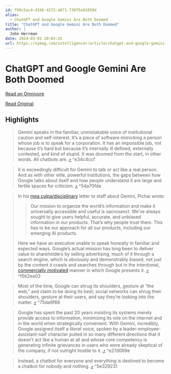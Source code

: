```yaml
---
id: f99c5ac4-d1b6-42f2-a871-739f5a91059d
alias:
  - ChatGPT and Google Gemini Are Both Doomed
title: "ChatGPT and Google Gemini Are Both Doomed"
author: |
  John Herrman
date: 2024-03-01 20:03:25
url: https://nymag.com/intelligencer/article/chatgpt-and-google-gemini-are-both-doomed.html
---
```


# ChatGPT and Google Gemini Are Both Doomed

[Read on Omnivore](https://omnivore.app/me/chat-gpt-and-google-gemini-are-both-doomed-18dfb9d4627)

[Read Original](https://nymag.com/intelligencer/article/chatgpt-and-google-gemini-are-both-doomed.html)

## Highlights

> Gemini speaks in the familiar, unmistakable voice of institutional caution and self-interest. It’s a piece of software mimicking a person whose job is to speak for a corporation. It has an impossible job, not because it’s hard but because it’s internally ill defined, externally contested, and kind of stupid. It was doomed from the start, in other words. All chatbots are. [⤴️](https://omnivore.app/me/chat-gpt-and-google-gemini-are-both-doomed-18dfb9d4627#e34c4ccf-3e65-48b7-aa93-82ea8fda2b80)  ^e34c4ccf

> it is exceedingly difficult for Gemini to talk or act like a real person. And as with other elite, powerful institutions, the gaps between how Google talks about itself and how people understand it are large and fertile spaces for criticism. [⤴️](https://omnivore.app/me/chat-gpt-and-google-gemini-are-both-doomed-18dfb9d4627#54a70fda-1bf0-4931-b4fe-1d9e93036bb5)  ^54a70fda

> In his [mea culpa/disciplinary](https://www.semafor.com/article/02/27/2024/google-ceo-sundar-pichai-calls-ai-tools-responses-completely-unacceptable) letter to staff about Gemini, Pichai wrote:
> 
> > Our mission to organize the world’s information and make it universally accessible and useful is sacrosanct. We’ve always sought to give users helpful, accurate, and unbiased information in our products. That’s why people trust them. This has to be our approach for all our products, including our emerging AI products.
> 
> Here we have an executive unable to speak honestly in familiar and expected ways. Google’s actual mission has long been to deliver value to shareholders by selling advertising, much of it through a search engine, which is obviously and demonstrably biased, not just by the content it crawls and searches through but in the intentional, [commercially motivated](https://www.theverge.com/features/23931789/seo-search-engine-optimization-experts-google-results) manner in which Google presents it. [⤴️](https://omnivore.app/me/chat-gpt-and-google-gemini-are-both-doomed-18dfb9d4627#f5b2ea03-03a8-45b5-86df-b6c0edbc9695)  ^f5b2ea03

> Most of the time, Google can shrug its shoulders, gesture at “the web,” and claim to be doing its best; social networks can shrug their shoulders, gesture at their users, and say they’re looking into the matter. [⤴️](https://omnivore.app/me/chat-gpt-and-google-gemini-are-both-doomed-18dfb9d4627#75da9f88-f522-407f-a5ab-68de2257d100)  ^75da9f88

> Google has spent the past 20 years insisting its systems merely provide access to information, minimizing its role on the internet and in the world when strategically convenient. With Gemini, incredibly, Google assigned itself a _literal voice_, spoken by a leader-employee-assistant-naïf character pulled in so many different directions that it doesn’t act like a human at all and whose core competency is generating infinite grievances in users who were already skeptical of the company, if not outright hostile to it. [⤴️](https://omnivore.app/me/chat-gpt-and-google-gemini-are-both-doomed-18dfb9d4627#e27d069e-3967-4626-9a02-bcb0faf3c3fa)  ^e27d069e

> Instead, a chatbot for everyone and everything is destined to become a chatbot for nobody and nothing. [⤴️](https://omnivore.app/me/chat-gpt-and-google-gemini-are-both-doomed-18dfb9d4627#5e329231-3bce-49ee-9f58-eec228ecc191)  ^5e329231

